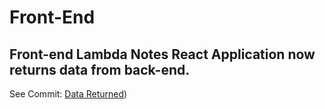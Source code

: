 # Front-End
## Front-end Lambda Notes React Application now returns data from back-end.
See Commit: [Data Returned](https://github.com/JJAshcraft/front-end-project-week/commit/98417347fcef90cc48ae49497913439a6de36e11))


